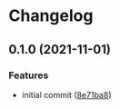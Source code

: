# Changelog

## 0.1.0 (2021-11-01)


### Features

* initial commit ([8e71ba8](https://www.github.com/Mesteery/y4m/commit/8e71ba8762e16e8ab51fb8b1da345ee4cce39278))
